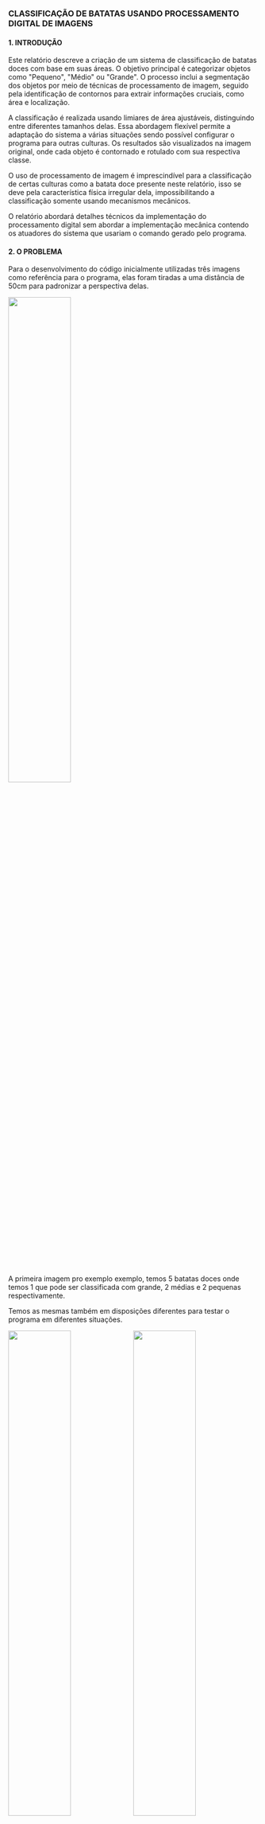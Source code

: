 ﻿### CLASSIFICAÇÃO DE BATATAS USANDO PROCESSAMENTO DIGITAL DE IMAGENS

#### 1. INTRODUÇÃO
Este relatório descreve a criação de um sistema de classificação de batatas doces com base em suas áreas. O objetivo principal é categorizar objetos como "Pequeno", "Médio" ou "Grande". O processo inclui a segmentação dos objetos por meio de técnicas de processamento de imagem, seguido pela identificação de contornos para extrair informações cruciais, como área e localização.

A classificação é realizada usando limiares de área ajustáveis, distinguindo entre diferentes tamanhos delas. Essa abordagem flexível permite a adaptação do sistema a várias situações sendo possível configurar o programa para outras culturas. Os resultados são visualizados na imagem original, onde cada objeto é contornado e rotulado com sua respectiva classe.

O uso de processamento de imagem é imprescindível para a classificação de certas culturas como a batata doce presente neste relatório, isso se deve pela característica física irregular dela, impossibilitando a classificação somente usando mecanismos mecânicos. 	

O relatório abordará detalhes técnicos da implementação do processamento digital sem abordar a implementação mecânica contendo os atuadores do sistema que usariam o comando gerado pelo programa.

#### 2. O PROBLEMA

Para o desenvolvimento do código inicialmente utilizadas três imagens como referência para o programa, elas foram tiradas a uma distância de 50cm para padronizar a perspectiva delas.

<img src="imgs/1.jpg" width="50%">

A primeira imagem pro exemplo exemplo, temos 5 batatas doces onde temos 1 que pode ser classificada com grande, 2 médias e 2 pequenas respectivamente.

Temos as mesmas também em disposições diferentes para testar o programa em diferentes situações.

<img src="imgs/2.jpg" width="50%"><img src="imgs/3.jpg" width="50%">

#### 3. DESENVOLVIMENTO

O projeto foi desenvolvido em Python usando as bibliotecas *Numpy*, *OpenCV* e *Skimage*, primeiro foi carregada a imagem e feito o redimensionamento devido ser tirada com uma resolução muito alta, após isso foi convertida para o espaço de cores HSV.

Então após uma análise foi constatado que as batatas doces possuem um intervalo de cores entre *lower* e *upper* definidos no código abaixo, com isso foi criado uma máscara para separar este intervalo de cor da imagem original.

```python
# Define o intervalo de cores da mascara
lower = np.array([0, 20, 120])
upper = np.array([180, 230, 255])
# Define a mascara
mask = cv2.inRange(hsv, lower, upper)
```

<img src="imgs/mask.png" width="50%">

Como visto acima a máscara gerada tem a presença de muito ruído, para isto será utilizado um filtro de mediana com raio 20 retirando todo o ruído resultando em uma máscara somente com as batatas doces.
<img src="imgs/filtered_mask.png" width="50%">

`	`Agora com a máscara gerada vamos separar as batatas da imagem original com a operação *and* bit a bit gerando a figura 6.

```python
# Bitwise-AND entre a máscara e a imagem original
res = cv2.bitwise\_and(frame, frame, mask=mask)
cv2.imshow('Batatas separadas', res)
```
<img src="imgs/test_1.png" width="50%">

Com isso vamos calcular a área das batatas presentes na imagem, primeiro foi feito o contorno delas e depois calculado a área deste contorno, após testes, foi constatado que batatas com menos 30000 pixels quadrados são pequenas, até 60000 são médias e acima disso grandes. 

Os dados obtidos são guardados na variável *objetos\_info* onde possui a informação de classificação, área e localização. Para fins visuais foi gerado também uma imagem com o contorno e tipo de batata. 

#### 4. RESULTADOS

Temos o seguinte resultado com o código:

<img src="imgs/test_2.png" width="50%">

```
Objeto 1 - Classificacao: Pequeno, Area: 24271.0 pixels quadrados, Localizacao: (999, 393, 118, 347)
Objeto 2 - Classificacao: Pequeno, Area: 28974.5 pixels quadrados, Localizacao: (1190, 387, 150, 339)
Objeto 3 - Classificacao: Medio, Area: 42648.5 pixels quadrados, Localizacao: (728, 352, 155, 366)
Objeto 4 - Classificacao: Medio, Area: 48655.0 pixels quadrados, Localizacao: (460, 304, 163, 461)
Objeto 5 - Classificacao: Grande, Area: 84497.0 pixels quadrados, Localizacao: (173, 203, 216, 602)
```

Através da imagem vemos que temos um resultado correto comparando com as expectativas apresentada no tópico 2. Também temos a localização da batata, ela é definida por **(Posição no eixo X da imagem, Posição no eixo Y da imagem, Largura da localização, Altura da localização)**, com essas informações seria possível projetar algum mecanismo para a separação da mesma.

Em seguida, aplicando o programa nas demais imagens exemplo a fim de validar seu funcionamento:

<img src="imgs/test_3.png" width="50%">

```
Objeto 1 - Classificacao: Pequeno, Area: 24271.0 pixels quadrados, Localizacao: (999, 393, 118, 347)
Objeto 2 - Classificacao: Pequeno, Area: 28974.5 pixels quadrados, Localizacao: (1190, 387, 150, 339)
Objeto 3 - Classificacao: Medio, Area: 42648.5 pixels quadrados, Localizacao: (728, 352, 155, 366)
Objeto 4 - Classificacao: Medio, Area: 48655.0 pixels quadrados, Localizacao: (460, 304, 163, 461)
Objeto 5 - Classificacao: Grande, Area: 84497.0 pixels quadrados, Localizacao: (173, 203, 216, 602)
```

<img src="imgs/test_4.png" width="50%">

```
Objeto 1 - Classificacao: Pequeno, Area: 15881.0 pixels quadrados, Localizacao: (724, 490, 222, 206)
Objeto 2 - Classificacao: Medio, Area: 36277.0 pixels quadrados, Localizacao: (341, 347, 140, 391)
Objeto 3 - Classificacao: Pequeno, Area: 17874.0 pixels quadrados, Localizacao: (1050, 133, 102, 268)
```

#### 5. CONCLUSÕES

O desenvolvimento e implementação do sistema de classificação de batatas doces com base em áreas proporcionaram uma solução eficaz para categorizar em "Pequeno", "Médio" ou "Grande" com imagens. Ao longo deste projeto, foi explorado diversas técnicas de processamento de imagem, desde a segmentação por cores até a identificação de contornos, com o intuito de extrair informações cruciais para a classificação.

Os resultados obtidos demonstram a capacidade do sistema em distinguir e rotular objetos com base em suas áreas, oferecendo uma visão prática de sua eficácia. As imagens geradas, destacando contornos e etiquetas de classificação, proporcionam uma visualização clara do processo de classificação em ação.

Durante o desenvolvimento, foi ajustado diferentes parâmetros, considerando o exemplo apresentado. A flexibilidade do sistema em relação aos limiares de área permite sua adaptação tornando-a uma ferramenta versátil, pois facilmente poderia ser empregada para o uso com outros tipos de culturas.

Contudo, reconhecemos que, como qualquer sistema, existem limitações, havendo espaço para melhorias futuras, como a otimização de algoritmos e a exploração de técnicas mais avançadas de aprendizado de máquina e também falta a implementação mecânica do sistema que não foi abordada neste projeto.

Em conclusão, este projeto oferece uma solução prática e eficiente para a classificação de culturas com o uso de imagens, com potenciais aplicações em diversos setores. 